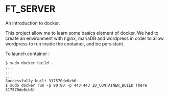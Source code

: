 # FT_SERVER
An introduction to docker.

This project allow me to learn some basics element of docker. 
We had to create an environment with nginx, mariaDB and wordpress in order to allow wordpress to run inside the container, and be persistant.

To launch container :
```
$ sudo docker build .
...
...
...
Successfully built 317570de6cb6
$ sudo docker run -p 80:80 -p 443:443 ID_CONTAINER_BUILD (here 317570de6cb6)
```

